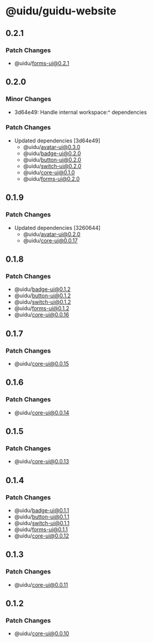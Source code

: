 # @uidu/guidu-website

## 0.2.1

### Patch Changes

- @uidu/forms-ui@0.2.1

## 0.2.0

### Minor Changes

- 3d64e49: Handle internal workspace:^ dependencies

### Patch Changes

- Updated dependencies [3d64e49]
  - @uidu/avatar-ui@0.3.0
  - @uidu/badge-ui@0.2.0
  - @uidu/button-ui@0.2.0
  - @uidu/switch-ui@0.2.0
  - @uidu/core-ui@0.1.0
  - @uidu/forms-ui@0.2.0

## 0.1.9

### Patch Changes

- Updated dependencies [3260644]
  - @uidu/avatar-ui@0.2.0
  - @uidu/core-ui@0.0.17

## 0.1.8

### Patch Changes

- @uidu/badge-ui@0.1.2
- @uidu/button-ui@0.1.2
- @uidu/switch-ui@0.1.2
- @uidu/forms-ui@0.1.2
- @uidu/core-ui@0.0.16

## 0.1.7

### Patch Changes

- @uidu/core-ui@0.0.15

## 0.1.6

### Patch Changes

- @uidu/core-ui@0.0.14

## 0.1.5

### Patch Changes

- @uidu/core-ui@0.0.13

## 0.1.4

### Patch Changes

- @uidu/badge-ui@0.1.1
- @uidu/button-ui@0.1.1
- @uidu/switch-ui@0.1.1
- @uidu/forms-ui@0.1.1
- @uidu/core-ui@0.0.12

## 0.1.3

### Patch Changes

- @uidu/core-ui@0.0.11

## 0.1.2

### Patch Changes

- @uidu/core-ui@0.0.10
